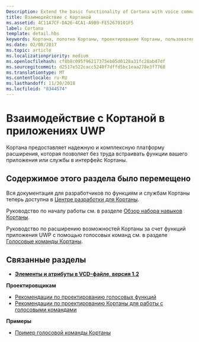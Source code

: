 ```yaml
---
Description: Extend the basic functionality of Cortana with voice commands that activate a UWP app and execute a single action.
title: Взаимодействие с Кортаной
ms.assetid: 4C11A7CF-DA26-4CA1-A9B9-FE52670101F5
label: Cortana
template: detail.hbs
keywords: Кортана, полотно Кортаны, проектирование Кортаны, пользовательский интерфейс, голосовые команды, VCD
ms.date: 02/08/2017
ms.topic: article
ms.localizationpriority: medium
ms.openlocfilehash: cf8b8c095f96217375eb05d0128a31fc28ab47df
ms.sourcegitcommit: d2517e522cacc5240f7dffd5bc1eaa278e3f7768
ms.translationtype: MT
ms.contentlocale: ru-RU
ms.lasthandoff: 11/30/2018
ms.locfileid: "8344574"
---
```

# <a name="cortana-interactions-in-uwp-apps"></a>Взаимодействие с Кортаной в приложениях UWP

Кортана предоставляет надежную и комплексную платформу расширения, которая позволяет без труда встраивать функции вашего приложения или службы в интерфейс Кортаны.

## <a name="weve-moved"></a>Содержимое этого раздела было перемещено

Вся документация для разработчиков по функциям и службам Кортаны теперь доступна в [Центре разработки для Кортаны](https://developer.microsoft.com/cortana).

Руководство по началу работы см. в разделе [Обзор набора навыков Кортаны](https://docs.microsoft.com/cortana/skills/overview).

Руководство по расширению возможностей Кортаны за счет функций приложения UWP с помощью голосовых команд см. в разделе [Голосовые команды Кортаны](https://docs.microsoft.com/cortana/voice-commands/vcd). 

## <a name="related-articles"></a>Связанные разделы

* [**Элементы и атрибуты в VCD-файле, версия 1.2**](https://docs.microsoft.com/uwp/schemas/voicecommands/voice-command-elements-and-attributes-1-2)

**Проектировщикам**
* [Рекомендации по проектированию голосовых функций](speech-interactions.md)
* [Рекомендации по проектированию Кортаны для работы с голосовыми командами](https://docs.microsoft.com/cortana/voice-commands/voicecommand-design-guidelines)

**Примеры**
* [Пример голосовой команды Кортаны](http://go.microsoft.com/fwlink/p/?LinkID=619899)
 

 




